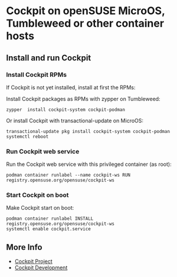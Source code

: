 # Cockpit on openSUSE MicroOS, Tumbleweed or other container hosts

## Install and run Cockpit
### Install Cockpit RPMs

If Cockpit is not yet installed, install at first the RPMs:

Install Cockpit packages as RPMs with zypper on Tumbleweed:
   ```
   zypper  install cockpit-system cockpit-podman
   ```

   Or install Cockpit with transactional-update on MicroOS:

   ```
   transactional-update pkg install cockpit-system cockpit-podman
   systemctl reboot
   ```

### Run Cockpit web service

Run the Cockpit web service with this privileged container (as root):
   ```
   podman container runlabel --name cockpit-ws RUN registry.opensuse.org/opensuse/cockpit-ws
   ```

### Start Cockpit on boot

Make Cockpit start on boot:
   ```
   podman container runlabel INSTALL registry.opensuse.org/opensuse/cockpit-ws
   systemctl enable cockpit.service
   ```
## More Info

 * [Cockpit Project](https://cockpit-project.org)
 * [Cockpit Development](https://github.com/cockpit-project/cockpit)
